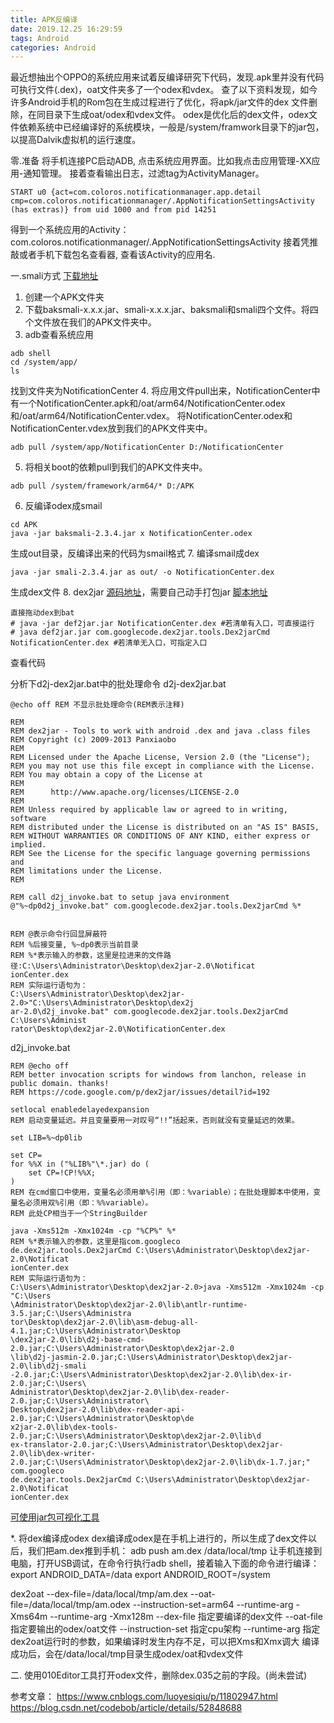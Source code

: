 ```yaml
---
title: APK反编译
date: 2019.12.25 16:29:59
tags: Android
categories: Android
---
```


最近想抽出个OPPO的系统应用来试着反编译研究下代码，发现.apk里并没有代码可执行文件(.dex)，oat文件夹多了一个odex和vdex。
查了以下资料发现，如今许多Android手机的Rom包在生成过程进行了优化，将apk/jar文件的dex 文件删除，在同目录下生成oat/odex和vdex文件。
odex是优化后的dex文件，odex文件依赖系统中已经编译好的系统模块，一般是/system/framwork目录下的jar包，以提高Dalvik虚拟机的运行速度。

零.准备
将手机连接PC启动ADB, 点击系统应用界面。比如我点击应用管理-XX应用-通知管理。
接着查看输出日志，过滤tag为ActivityManager。
```
START u0 {act=com.coloros.notificationmanager.app.detail cmp=com.coloros.notificationmanager/.AppNotificationSettingsActivity (has extras)} from uid 1000 and from pid 14251
```
得到一个系统应用的Activity：com.coloros.notificationmanager/.AppNotificationSettingsActivity
接着凭推敲或者手机下载包名查看器, 查看该Activity的应用名.

一.smali方式
[下载地址](https://bitbucket.org/JesusFreke/smali/downloads)
1. 创建一个APK文件夹
2. 下载baksmali-x.x.x.jar、smali-x.x.x.jar、baksmali和smali四个文件。将四个文件放在我们的APK文件夹中。
3. adb查看系统应用
```
adb shell
cd /system/app/
ls
```
找到文件夹为NotificationCenter
4. 将应用文件pull出来，NotificationCenter中有一个NotificationCenter.apk和/oat/arm64/NotificationCenter.odex和/oat/arm64/NotificationCenter.vdex。
将NotificationCenter.odex和NotificationCenter.vdex放到我们的APK文件夹中。
```
adb pull /system/app/NotificationCenter D:/NotificationCenter
```
5. 将相关boot的依赖pull到我们的APK文件夹中。
```
adb pull /system/framework/arm64/* D:/APK
```
6. 反编译odex成smail
```
cd APK
java -jar baksmali-2.3.4.jar x NotificationCenter.odex
```
生成out目录，反编译出来的代码为smail格式
7. 编译smail成dex
```
java -jar smali-2.3.4.jar as out/ -o NotificationCenter.dex
```
生成dex文件
8. dex2jar
[源码地址](https://github.com/pxb1988/dex2jar)，需要自己动手打包jar
[脚本地址](https://sourceforge.net/projects/dex2jar/files/)
```
直接拖动dex到bat
# java -jar def2jar.jar NotificationCenter.dex #若清单有入口，可直接运行
# java def2jar.jar com.googlecode.dex2jar.tools.Dex2jarCmd NotificationCenter.dex #若清单无入口，可指定入口
```
查看代码

分析下d2j-dex2jar.bat中的批处理命令
d2j-dex2jar.bat
```
@echo off REM 不显示批处理命令(REM表示注释)

REM
REM dex2jar - Tools to work with android .dex and java .class files
REM Copyright (c) 2009-2013 Panxiaobo
REM
REM Licensed under the Apache License, Version 2.0 (the "License");
REM you may not use this file except in compliance with the License.
REM You may obtain a copy of the License at
REM
REM      http://www.apache.org/licenses/LICENSE-2.0
REM
REM Unless required by applicable law or agreed to in writing, software
REM distributed under the License is distributed on an "AS IS" BASIS,
REM WITHOUT WARRANTIES OR CONDITIONS OF ANY KIND, either express or implied.
REM See the License for the specific language governing permissions and
REM limitations under the License.
REM

REM call d2j_invoke.bat to setup java environment
@"%~dp0d2j_invoke.bat" com.googlecode.dex2jar.tools.Dex2jarCmd %*


REM @表示命令行回显屏蔽符
REM %后接变量, %~dp0表示当前目录
REM %*表示输入的参数，这里是拉进来的文件路径:C:\Users\Administrator\Desktop\dex2jar-2.0\Notificat
ionCenter.dex
REM 实际运行语句为：
C:\Users\Administrator\Desktop\dex2jar-2.0>"C:\Users\Administrator\Desktop\dex2j
ar-2.0\d2j_invoke.bat" com.googlecode.dex2jar.tools.Dex2jarCmd C:\Users\Administ
rator\Desktop\dex2jar-2.0\NotificationCenter.dex
```
d2j_invoke.bat
```
REM @echo off
REM better invocation scripts for windows from lanchon, release in public domain. thanks!
REM https://code.google.com/p/dex2jar/issues/detail?id=192

setlocal enabledelayedexpansion
REM 启动变量延迟。并且变量要用一对叹号“!!”括起来，否则就没有变量延迟的效果。

set LIB=%~dp0lib

set CP=
for %%X in ("%LIB%"\*.jar) do (
    set CP=!CP!%%X;
)
REM 在cmd窗口中使用，变量名必须用单%引用（即：%variable）；在批处理脚本中使用，变量名必须用双%引用（即：%%variable）。
REM 此处CP相当于一个StringBuilder

java -Xms512m -Xmx1024m -cp "%CP%" %*
REM %*表示输入的参数，这里是指com.googleco
de.dex2jar.tools.Dex2jarCmd C:\Users\Administrator\Desktop\dex2jar-2.0\Notificat
ionCenter.dex
REM 实际运行语句为：
C:\Users\Administrator\Desktop\dex2jar-2.0>java -Xms512m -Xmx1024m -cp "C:\Users
\Administrator\Desktop\dex2jar-2.0\lib\antlr-runtime-3.5.jar;C:\Users\Administra
tor\Desktop\dex2jar-2.0\lib\asm-debug-all-4.1.jar;C:\Users\Administrator\Desktop
\dex2jar-2.0\lib\d2j-base-cmd-2.0.jar;C:\Users\Administrator\Desktop\dex2jar-2.0
\lib\d2j-jasmin-2.0.jar;C:\Users\Administrator\Desktop\dex2jar-2.0\lib\d2j-smali
-2.0.jar;C:\Users\Administrator\Desktop\dex2jar-2.0\lib\dex-ir-2.0.jar;C:\Users\
Administrator\Desktop\dex2jar-2.0\lib\dex-reader-2.0.jar;C:\Users\Administrator\
Desktop\dex2jar-2.0\lib\dex-reader-api-2.0.jar;C:\Users\Administrator\Desktop\de
x2jar-2.0\lib\dex-tools-2.0.jar;C:\Users\Administrator\Desktop\dex2jar-2.0\lib\d
ex-translator-2.0.jar;C:\Users\Administrator\Desktop\dex2jar-2.0\lib\dex-writer-
2.0.jar;C:\Users\Administrator\Desktop\dex2jar-2.0\lib\dx-1.7.jar;" com.googleco
de.dex2jar.tools.Dex2jarCmd C:\Users\Administrator\Desktop\dex2jar-2.0\Notificat
ionCenter.dex
```




[可使用jar包可视化工具](http://java-decompiler.github.io/)


*. 将dex编译成odex
dex编译成odex是在手机上进行的，所以生成了dex文件以后，我们把am.dex推到手机：
adb push am.dex /data/local/tmp
让手机连接到电脑，打开USB调试，在命令行执行adb shell，接着输入下面的命令进行编译：
export ANDROID_DATA=/data
export ANDROID_ROOT=/system

dex2oat --dex-file=/data/local/tmp/am.dex --oat-file=/data/local/tmp/am.odex  --instruction-set=arm64 --runtime-arg -Xms64m --runtime-arg -Xmx128m
--dex-file 指定要编译的dex文件
--oat-file 指定要输出的odex/oat文件
--instruction-set 指定cpu架构
--runtime-arg 指定dex2oat运行时的参数，如果编译时发生内存不足，可以把Xms和Xmx调大
编译成功后，会在/data/local/tmp目录生成odex/oat和vdex文件


二. 使用010Editor工具打开odex文件，删除dex.035之前的字段。(尚未尝试)


参考文章：
https://www.cnblogs.com/luoyesiqiu/p/11802947.html
https://blog.csdn.net/codebob/article/details/52848688
